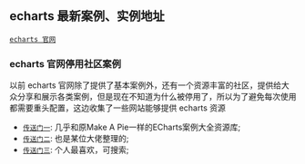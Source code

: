 ## echarts 最新案例、实例地址

[`echarts 官网`](https://echarts.apache.org/zh/index.html)

### echarts 官网停用社区案例
以前 echarts 官网除了提供了基本案例外，还有一个资源丰富的社区，提供给大众分享和展示各类案例，但是现在不知道为什么被停用了，所以为了避免每次使用都需要重头配置，这边收集了一些网站能够提供 echarts 资源

* [`传送门一`](http://192.144.199.210/forum.php?mod=forumdisplay&fid=2): 几乎和原Make A Pie一样的ECharts案例大全资源库;
* [`传送门二`](http://analysis.datains.cn/finance-admin/index.html#/chartLib/all): 也是某位大佬整理的;
* [`传送门三`](http://ppchart.com/#/): 个人最喜欢，可搜索;

